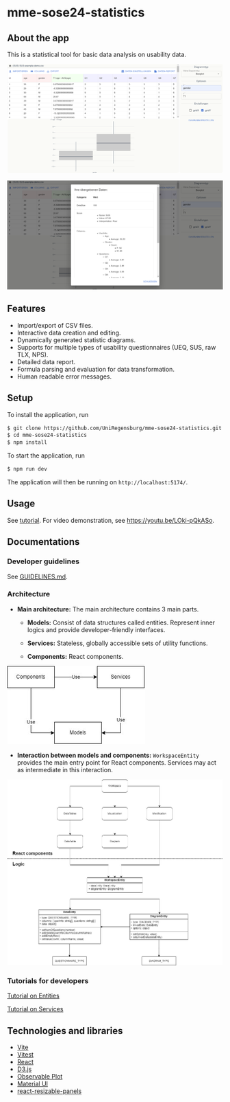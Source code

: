 # mme-sose24-statistics

## About the app

This is a statistical tool for basic data analysis on usability data. 

![Screenshot_1](docs/imgs/Screenshot_1.png)

![Screenshot_2](docs/imgs/Screenshot_2.png)

## Features

- Import/export of CSV files.
- Interactive data creation and editing.
- Dynamically generated statistic diagrams.
- Supports for multiple types of usability questionnaires (UEQ, SUS, raw TLX, NPS).
- Detailed data report.
- Formula parsing and evaluation for data transformation.
- Human readable error messages.

## Setup

To install the application, run

```bash
$ git clone https://github.com/UniRegensburg/mme-sose24-statistics.git
$ cd mme-sose24-statistics
$ npm install
```

To start the application, run

```bash
$ npm run dev
```

The application will then be running on `http://localhost:5174/`.

## Usage

See [tutorial](docs/user-tutorial.md). For video demonstration, see https://youtu.be/LOki-pQkASo.

## Documentations

### Developer guidelines

See [GUIDELINES.md](docs/tutorials-dev/GUIDELINES.md).

### Architecture

- **Main architecture:** The main architecture contains 3 main parts.

  - **Models:** Consist of data structures called entities. Represent inner logics and provide developer-friendly interfaces.
  - **Services:** Stateless, globally accessible sets of utility functions.

  - **Components:** React components.

![architecture1](docs/imgs/architecture_1.png)

- **Interaction between models and components:** `WorkspaceEntity` provides the main entry point for React components. Services may act as intermediate in this interaction.

![architecture2](docs/imgs/architecture_2.jpg)

### Tutorials for developers

[Tutorial on Entities](docs/tutorials-dev/tutorial-entities.md)

[Tutorial on Services](docs/tutorials-dev/tutorial-services.md)

## Technologies and libraries

- [Vite](https://vite.dev/)
- [Vitest](https://vitest.dev/)
- [React](https://react.dev/)
- [D3.js](https://d3js.org/)
- [Observable Plot](https://observablehq.com/plot/)
- [Material UI](https://mui.com/material-ui/)
- [react-resizable-panels](https://github.com/bvaughn/react-resizable-panels)
